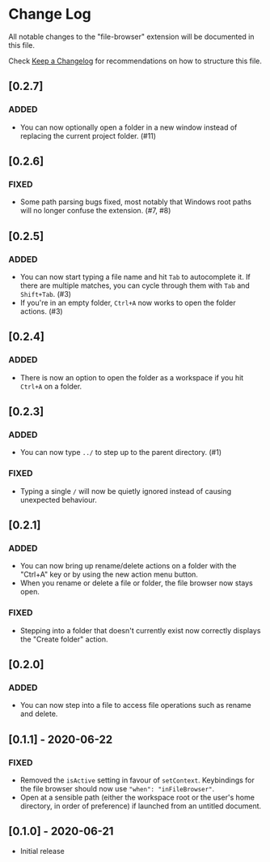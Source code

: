 # Change Log

All notable changes to the "file-browser" extension will be documented in this file.

Check [Keep a Changelog](http://keepachangelog.com/) for recommendations on how to structure this
file.

## [0.2.7]

### ADDED

-   You can now optionally open a folder in a new window instead of replacing the current project
    folder. (#11)

## [0.2.6]

### FIXED

-   Some path parsing bugs fixed, most notably that Windows root paths will no longer confuse the
    extension. (#7, #8)

## [0.2.5]

### ADDED

-   You can now start typing a file name and hit `Tab` to autocomplete it. If there are multiple
    matches, you can cycle through them with `Tab` and `Shift+Tab`. (#3)
-   If you're in an empty folder, `Ctrl+A` now works to open the folder actions. (#3)

## [0.2.4]

### ADDED

-   There is now an option to open the folder as a workspace if you hit `Ctrl+A` on a folder.

## [0.2.3]

### ADDED

-   You can now type `../` to step up to the parent directory. (#1)

### FIXED

-   Typing a single `/` will now be quietly ignored instead of causing unexpected behaviour.

## [0.2.1]

### ADDED

-   You can now bring up rename/delete actions on a folder with the "Ctrl+A" key or by using the new
    action menu button.
-   When you rename or delete a file or folder, the file browser now stays open.

### FIXED

-   Stepping into a folder that doesn't currently exist now correctly displays the "Create folder"
    action.

## [0.2.0]

### ADDED

-   You can now step into a file to access file operations such as rename and delete.

## [0.1.1] - 2020-06-22

### FIXED

-   Removed the `isActive` setting in favour of `setContext`. Keybindings for the file browser
    should now use `"when": "inFileBrowser"`.
-   Open at a sensible path (either the workspace root or the user's home directory, in order of
    preference) if launched from an untitled document.

## [0.1.0] - 2020-06-21

-   Initial release
